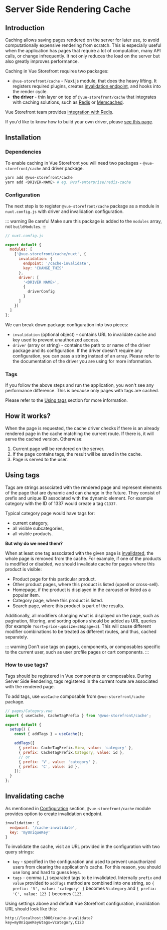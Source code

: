 # Server Side Rendering Cache

## Introduction

Caching allows saving pages rendered on the server for later use, to avoid computationally expensive rendering from scratch. This is especially useful when the application has pages that require a lot of computation, many API calls, or change infrequently. It not only reduces the load on the server but also greatly improves performance.

Caching in Vue Storefront requires two packages:
* `@vue-storefront/cache` - Nuxt.js module, that does the heavy lifting. It registers required plugins, creates [invalidation endpoint](#invalidating-cache), and hooks into the render cycle. 
* **the driver** - thin layer on top of `@vue-storefront/cache` that integrates with caching solutions, such as [Redis](https://redis.io/) or [Memcached](https://memcached.org/).

Vue Storefront team provides [integration with Redis](../integrations/redis-cache.md).

If you'd like to know how to build your own driver, please [see this page](../integrate/cache-driver.md).

## Installation

### Dependencies

To enable caching in Vue Storefront you will need two packages - `@vue-storefront/cache` and driver package.

```sh
yarn add @vue-storefront/cache
yarn add <DRIVER-NAME> # eg. @vsf-enterprise/redis-cache
```

### Configuration

The next step is to register `@vue-storefront/cache` package as a module in `nuxt.config.js` with driver and invalidation configuration.

::: warning Be careful
Make sure this package is added to the `modules` array, not `buildModules`.
:::

```javascript
// nuxt.config.js

export default {
  modules: [
    ['@vue-storefront/cache/nuxt', {
      invalidation: {
        endpoint: '/cache-invalidate',
        key: 'CHANGE_THIS'
      },
      driver: [
        '<DRIVER NAME>',
        {
          driverConfig
        }
      ]
    }]
  ]
};
```

We can break down package configuration into two pieces:

* `invalidation` (optional object) - contains URL to invalidate cache and key used to prevent unauthorized access.
* `driver` (array or string) - contains the path to or name of the driver package and its configuration. If the driver doesn't require any configuration, you can pass a string instead of an array. Please refer to the documentation of the driver you are using for more information.

###  Tags

If you follow the above steps and run the application, you won't see any performance difference. This is because only pages with tags are cached.

Please refer to the [Using tags](#using-tags) section for more information.

## How it works?

When the page is requested, the cache driver checks if there is an already rendered page in the cache matching the current route. If there is, it will serve the cached version. Otherwise:

1. Current page will be rendered on the server.
2. If the page contains tags, the result will be saved in the cache.
3. Page is served to the user.

## Using tags

Tags are strings associated with the rendered page and represent elements of the page that are dynamic and can change in the future. They consist of prefix and unique ID associated with the dynamic element.
For example category with the ID of 1337 would create a tag `C1337`.

Typical category page would have tags for:
* current category,
* all visible subcategories,
* all visible products.

**But why do we need them?**

When at least one tag associated with the given page is [invalidated](#invalidating-cache), the whole page is removed from the cache. For example, if one of the products is modified or disabled, we should invalidate cache for pages where this product is visible:
* Product page for this particular product.
* Other product pages, where this product is listed (upsell or cross-sell).
* Homepage, if the product is displayed in the carousel or listed as a popular item.
* Category page, where this product is listed.
* Search page, where this product is part of the results.

Additionally, all modifiers changing what is displayed on the page, such as pagination, filtering, and sorting options should be added as URL queries (for example `?sort=price-up&size=36&page=3`). This will cause different modifier combinations to be treated as different routes, and thus, cached separately.

::: warning
Don't use tags on pages, components, or composables specific to the current user, such as user profile pages or cart components.
:::

### How to use tags?

Tags should be registered in Vue components or composables. During Server Side Rendering, tags registered in the current route are associated with the rendered page.

To add tags, use `useCache` composable from `@vue-storefront/cache` package.

```javascript
// pages/Category.vue
import { useCache, CacheTagPrefix } from '@vue-storefront/cache';

export default {
  setup() {
    const { addTags } = useCache();

    addTags([
      { prefix: CacheTagPrefix.View, value: 'category' },
      { prefix: CacheTagPrefix.Category, value: id },
      // or
      { prefix: 'V', value: 'category' },
      { prefix: 'C', value: id },
    ]);
  }
};
```

## Invalidating cache

As mentioned in [Configuration](#configuration) section, `@vue-storefront/cache` module provides option to create invalidation endpoint.

```javascript
invalidation: {
  endpoint: '/cache-invalidate',
  key: 'myUniqueKey'
}
```

To invalidate the cache, visit an URL provided in the configuration with two query strings:

* `key` - specified in the configuration and used to prevent unauthorized users from clearing the application's cache. For this reason, you should use long and hard to guess keys.
* `tags` - comma (`,`) separated tags to be invalidated. Internally `prefix` and `value` provided to `addTags` method are combined into one string, so `{ prefix: 'V', value: 'category' }` becomes `Vcategory` and `{ prefix: 'C', value: 123 }` becomes `C123`.

Using settings above and default Vue Storefront configuration, invalidation URL should look like this:

```
http://localhost:3000/cache-invalidate?key=myUniqueKey&tags=Vcategory,C123
```
